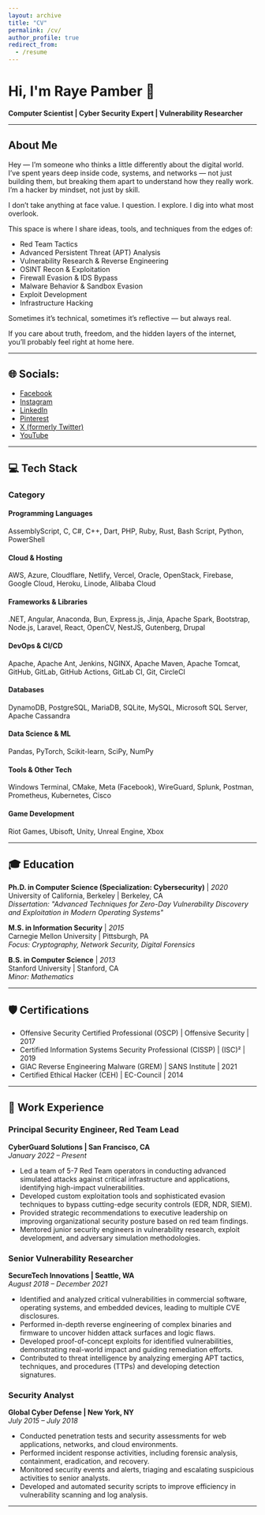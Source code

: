 ```yaml
---
layout: archive
title: "CV"
permalink: /cv/
author_profile: true
redirect_from:
  - /resume
---
```



# Hi, I'm Raye Pamber 👋  
**Computer Scientist | Cyber Security Expert | Vulnerability Researcher**  

---

## About Me

Hey — I’m someone who thinks a little differently about the digital world.  
I’ve spent years deep inside code, systems, and networks — not just building them, but breaking them apart to understand how they really work.  
I’m a hacker by mindset, not just by skill.

I don’t take anything at face value. I question. I explore. I dig into what most overlook.

This space is where I share ideas, tools, and techniques from the edges of:

- Red Team Tactics  
- Advanced Persistent Threat (APT) Analysis  
- Vulnerability Research & Reverse Engineering  
- OSINT Recon & Exploitation  
- Firewall Evasion & IDS Bypass  
- Malware Behavior & Sandbox Evasion  
- Exploit Development  
- Infrastructure Hacking  

Sometimes it’s technical, sometimes it’s reflective — but always real.  

If you care about truth, freedom, and the hidden layers of the internet,  
you’ll probably feel right at home here.

---

## 🌐 Socials:

- [Facebook](https://facebook.com/rayepenber095)  
- [Instagram](https://instagram.com/rayepenber095)  
- [LinkedIn](https://linkedin.com/in/rayepenber095)  
- [Pinterest](https://pinterest.com/rayepenber095)  
- [X (formerly Twitter)](https://x.com/rayepenber095)  
- [YouTube](https://www.youtube.com/@UChsIR4ef1I9FdGCJ1F5DEWg)  

---

## 💻 Tech Stack

### Category

#### **Programming Languages**  
AssemblyScript, C, C#, C++, Dart, PHP, Ruby, Rust, Bash Script, Python, PowerShell  

#### **Cloud & Hosting**  
AWS, Azure, Cloudflare, Netlify, Vercel, Oracle, OpenStack, Firebase, Google Cloud, Heroku, Linode, Alibaba Cloud  

#### **Frameworks & Libraries**  
.NET, Angular, Anaconda, Bun, Express.js, Jinja, Apache Spark, Bootstrap, Node.js, Laravel, React, OpenCV, NestJS, Gutenberg, Drupal  

#### **DevOps & CI/CD**  
Apache, Apache Ant, Jenkins, NGINX, Apache Maven, Apache Tomcat, GitHub, GitLab, GitHub Actions, GitLab CI, Git, CircleCI  

#### **Databases**  
DynamoDB, PostgreSQL, MariaDB, SQLite, MySQL, Microsoft SQL Server, Apache Cassandra  

#### **Data Science & ML**  
Pandas, PyTorch, Scikit-learn, SciPy, NumPy  

#### **Tools & Other Tech**  
Windows Terminal, CMake, Meta (Facebook), WireGuard, Splunk, Postman, Prometheus, Kubernetes, Cisco  

#### **Game Development**  
Riot Games, Ubisoft, Unity, Unreal Engine, Xbox  

---

## 🎓 Education

**Ph.D. in Computer Science (Specialization: Cybersecurity)** | *2020*  
University of California, Berkeley | Berkeley, CA  
*Dissertation: "Advanced Techniques for Zero-Day Vulnerability Discovery and Exploitation in Modern Operating Systems"*

**M.S. in Information Security** | *2015*  
Carnegie Mellon University | Pittsburgh, PA  
*Focus: Cryptography, Network Security, Digital Forensics*

**B.S. in Computer Science** | *2013*  
Stanford University | Stanford, CA  
*Minor: Mathematics*

---

## 🛡️ Certifications

- Offensive Security Certified Professional (OSCP) | Offensive Security | 2017  
- Certified Information Systems Security Professional (CISSP) | (ISC)² | 2019  
- GIAC Reverse Engineering Malware (GREM) | SANS Institute | 2021  
- Certified Ethical Hacker (CEH) | EC-Council | 2014  

---

## 💼 Work Experience

### **Principal Security Engineer, Red Team Lead**  
**CyberGuard Solutions | San Francisco, CA**  
*January 2022 – Present*

- Led a team of 5-7 Red Team operators in conducting advanced simulated attacks against critical infrastructure and applications, identifying high-impact vulnerabilities.
- Developed custom exploitation tools and sophisticated evasion techniques to bypass cutting-edge security controls (EDR, NDR, SIEM).
- Provided strategic recommendations to executive leadership on improving organizational security posture based on red team findings.
- Mentored junior security engineers in vulnerability research, exploit development, and adversary simulation methodologies.

### **Senior Vulnerability Researcher**  
**SecureTech Innovations | Seattle, WA**  
*August 2018 – December 2021*

- Identified and analyzed critical vulnerabilities in commercial software, operating systems, and embedded devices, leading to multiple CVE disclosures.
- Performed in-depth reverse engineering of complex binaries and firmware to uncover hidden attack surfaces and logic flaws.
- Developed proof-of-concept exploits for identified vulnerabilities, demonstrating real-world impact and guiding remediation efforts.
- Contributed to threat intelligence by analyzing emerging APT tactics, techniques, and procedures (TTPs) and developing detection signatures.

### **Security Analyst**  
**Global Cyber Defense | New York, NY**  
*July 2015 – July 2018*

- Conducted penetration tests and security assessments for web applications, networks, and cloud environments.
- Performed incident response activities, including forensic analysis, containment, eradication, and recovery.
- Monitored security events and alerts, triaging and escalating suspicious activities to senior analysts.
- Developed and automated security scripts to improve efficiency in vulnerability scanning and log analysis.

---


